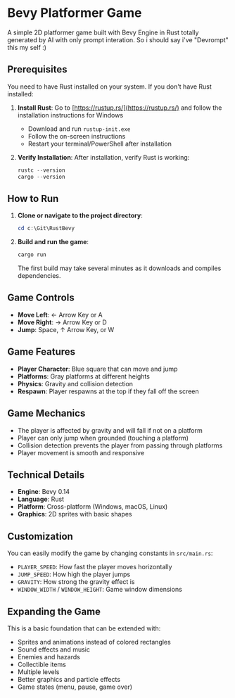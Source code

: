 # Bevy Platformer Game

A simple 2D platformer game built with Bevy Engine in Rust totally generated by AI with only prompt interation. So i should say i've "Devrompt" this my self :)

## Prerequisites

You need to have Rust installed on your system. If you don't have Rust installed:

1. **Install Rust**: Go to [https://rustup.rs/](https://rustup.rs/) and follow the installation instructions for Windows
   - Download and run `rustup-init.exe`
   - Follow the on-screen instructions
   - Restart your terminal/PowerShell after installation

2. **Verify Installation**: After installation, verify Rust is working:
   ```powershell
   rustc --version
   cargo --version
   ```

## How to Run

1. **Clone or navigate to the project directory**:
   ```powershell
   cd c:\Git\RustBevy
   ```

2. **Build and run the game**:
   ```powershell
   cargo run
   ```

   The first build may take several minutes as it downloads and compiles dependencies.

## Game Controls

- **Move Left**: ← Arrow Key or A
- **Move Right**: → Arrow Key or D  
- **Jump**: Space, ↑ Arrow Key, or W

## Game Features

- **Player Character**: Blue square that can move and jump
- **Platforms**: Gray platforms at different heights
- **Physics**: Gravity and collision detection
- **Respawn**: Player respawns at the top if they fall off the screen

## Game Mechanics

- The player is affected by gravity and will fall if not on a platform
- Player can only jump when grounded (touching a platform)
- Collision detection prevents the player from passing through platforms
- Player movement is smooth and responsive

## Technical Details

- **Engine**: Bevy 0.14
- **Language**: Rust
- **Platform**: Cross-platform (Windows, macOS, Linux)
- **Graphics**: 2D sprites with basic shapes

## Customization

You can easily modify the game by changing constants in `src/main.rs`:

- `PLAYER_SPEED`: How fast the player moves horizontally
- `JUMP_SPEED`: How high the player jumps
- `GRAVITY`: How strong the gravity effect is
- `WINDOW_WIDTH` / `WINDOW_HEIGHT`: Game window dimensions

## Expanding the Game

This is a basic foundation that can be extended with:

- Sprites and animations instead of colored rectangles
- Sound effects and music
- Enemies and hazards
- Collectible items
- Multiple levels
- Better graphics and particle effects
- Game states (menu, pause, game over)